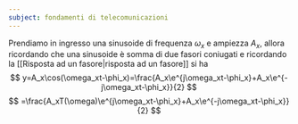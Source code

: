 ```yaml
---
subject: fondamenti di telecomunicazioni
---
```

Prendiamo in ingresso una sinusoide di frequenza $\omega_x$ e ampiezza $A_x$, allora ricordando che una sinusoide è somma di due fasori coniugati e ricordando la [[Risposta ad un fasore|risposta ad un fasore]] si ha
$$
y=A_x\cos(\omega_xt-\phi_x)=\frac{A_x\e^{j\omega_xt-\phi_x}+A_x\e^{-j\omega_xt-\phi_x}}{2}
$$
$$
=\frac{A_xT(\omega)\e^{j\omega_xt-\phi_x}+A_x\e^{-j\omega_xt-\phi_x}}{2}
$$